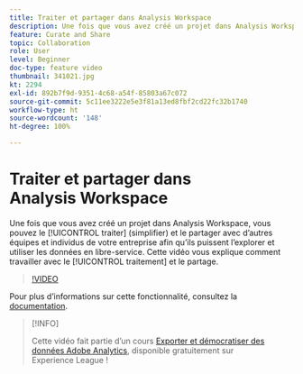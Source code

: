 ```yaml
---
title: Traiter et partager dans Analysis Workspace
description: Une fois que vous avez créé un projet dans Analysis Workspace, vous pouvez le traiter (simplifier) et le partager avec d’autres équipes et individus de votre entreprise afin qu’ils puissent l’explorer et utiliser les données en libre-service. Cette vidéo vous explique comment travailler avec le traitement et le partage.
feature: Curate and Share
topic: Collaboration
role: User
level: Beginner
doc-type: feature video
thumbnail: 341021.jpg
kt: 2294
exl-id: 892b7f9d-9351-4c68-a54f-85803a67c072
source-git-commit: 5c11ee3222e5e3f81a13ed8fbf2cd22fc32b1740
workflow-type: ht
source-wordcount: '148'
ht-degree: 100%

---
```


# Traiter et partager dans Analysis Workspace

Une fois que vous avez créé un projet dans Analysis Workspace, vous pouvez le [!UICONTROL traiter] (simplifier) et le partager avec d’autres équipes et individus de votre entreprise afin qu’ils puissent l’explorer et utiliser les données en libre-service. Cette vidéo vous explique comment travailler avec le [!UICONTROL traitement] et le partage.

>[!VIDEO](https://video.tv.adobe.com/v/341021/?quality=12&learn=on)

Pour plus d’informations sur cette fonctionnalité, consultez la [documentation](https://experienceleague.adobe.com/docs/analytics/analyze/analysis-workspace/curate-share/curate.html?lang=fr).

>[!INFO]
>
> Cette vidéo fait partie d’un cours [Exporter et démocratiser des données Adobe Analytics](https://experienceleague.adobe.com/?recommended=Analytics-A-1-2022.1.democratizing), disponible gratuitement sur Experience League !